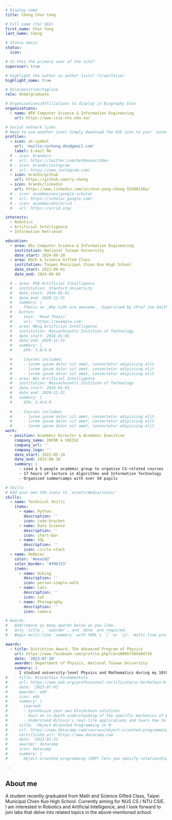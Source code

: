 ```yaml
---
# Display name
title: Cheng Chun Yang

# Full name (for SEO)
first_name: Chun Yang
last_name: Cheng

# Status emoji
status:
  icon: 

# Is this the primary user of the site?
superuser: true

# Highlight the author in author lists? (true/false)
highlight_name: true

# Role/position/tagline
role: Undergraduate

# Organizations/Affiliations to display in Biography blox
organizations:
  - name: NTU Computer Science & Information Engineering
    url: https://www.csie.ntu.edu.tw/

# Social network links
# Need to use another icon? Simply download the SVG icon to your `assets/media/icons/` folder.
profiles:
  - icon: at-symbol
    url: 'mailto:cycheng.dev@gmail.com'
    label: E-mail Me
  # - icon: brands/x
  #   url: https://twitter.com/GetResearchDev
  # - icon: brands/instagram
  #   url: https://www.instagram.com/
  - icon: brands/github
    url: https://github.com/cy-cheng
  - icon: brands/linkedin
    url: https://www.linkedin.com/in/chun-yang-cheng-55580130a/
  # - icon: academicons/google-scholar
  #   url: https://scholar.google.com/
  # - icon: academicons/orcid
  #   url: https://orcid.org/

interests:
  - Robotics
  - Artificial Intelligence
  - Information Retrieval

education:
  - area: BSc Computer Science & Information Engineering
    institution: National Taiwan University
    date_start: 2024-09-20
  - area: Math & Science Gifted Class
    institution: Taipei Municipal Chien Kuo High School
    date_start: 2021-09-01
    date_end: 2024-06-04

  # - area: PhD Artificial Intelligence
  #   institution: Stanford University
  #   date_start: 2016-01-01
  #   date_end: 2020-12-31
  #   summary: |
  #     Thesis on _Why LLMs are awesome_. Supervised by [Prof Joe Smith](https://example.com). Presented papers at 5 IEEE conferences with the contributions being published in 2 Springer journals.
  #   button:
  #     text: 'Read Thesis'
  #     url: 'https://example.com'
  # - area: MEng Artificial Intelligence
  #   institution: Massachusetts Institute of Technology
  #   date_start: 2016-01-01
  #   date_end: 2020-12-31
  #   summary: |
  #     GPA: 3.8/4.0

  #     Courses included:
  #     - lorem ipsum dolor sit amet, consectetur adipiscing elit
  #     - lorem ipsum dolor sit amet, consectetur adipiscing elit
  #     - lorem ipsum dolor sit amet, consectetur adipiscing elit
  # - area: BSc Artificial Intelligence
  #   institution: Massachusetts Institute of Technology
  #   date_start: 2016-01-01
  #   date_end: 2020-12-31
  #   summary: |
  #     GPA: 3.4/4.0
      
  #     Courses included:
  #     - lorem ipsum dolor sit amet, consectetur adipiscing elit
  #     - lorem ipsum dolor sit amet, consectetur adipiscing elit
  #     - lorem ipsum dolor sit amet, consectetur adipiscing elit
work:
  - position: Academic Director & Academic Executive
    company_name: INFOR & CKEISC
    company_url: ''
    company_logo: ''
    date_start: 2022-05-18
    date_end: 2023-06-30
    summary: |
      - Lead a 5-people academic group to organise CS-related courses 
      - 17 hours of lecture in Algorithms and Information Technology
      - Organised summercamps with over 50 pupils

# Skills
# Add your own SVG icons to `assets/media/icons/`
skills:
  - name: Technical Skills
    items:
      - name: Python
        description: ''
        icon: code-bracket
      - name: Data Science
        description: ''
        icon: chart-bar
      - name: SQL
        description: ''
        icon: circle-stack
  - name: Hobbies
    color: '#eeac02'
    color_border: '#f0bf23'
    items:
      - name: Hiking
        description: ''
        icon: person-simple-walk
      - name: Cats
        description: ''
        icon: cat
      - name: Photography
        description: ''
        icon: camera

# Awards.
#   Add/remove as many awards below as you like.
#   Only `title`, `awarder`, and `date` are required.
#   Begin multi-line `summary` with YAML's `|` or `|2-` multi-line prefix and indent 2 spaces below.

awards:
  - title: Distintion Award, The Advanced Program of Physics
    url: https://www.facebook.com/profile.php?id=100057585484736
    date: '2023-07-20'
    awarder: Department of Physics, National Taiwan University
    summary: |
      I studied university-level Physics and Mathematics during my 10th and 11th grade. I was able to aquire the key concepts of various fields such as Special Relativity and Calculus. By studying dilligently, I finished 2-year programme with flying colours and ultimately received the Distinction Award in both academic years.
#   - title: Blockchain Fundamentals
#     url: https://www.edx.org/professional-certificate/uc-berkeleyx-blockchain-fundamentals
#     date: '2023-07-01'
#     awarder: edX
#     icon: edx
#     summary: |
#       Learned:
#       - Synthesize your own blockchain solutions
#       - Gain an in-depth understanding of the specific mechanics of Bitcoin
#       - Understand Bitcoin’s real-life applications and learn how to attack and destroy Bitcoin, Ethereum, smart contracts and Dapps, and alternatives to Bitcoin’s Proof-of-Work consensus algorithm
#   - title: 'Object-Oriented Programming in R'
#     url: https://www.datacamp.com/courses/object-oriented-programming-with-s3-and-r6-in-r
#     certificate_url: https://www.datacamp.com
#     date: '2023-01-21'
#     awarder: datacamp
#     icon: datacamp
#     summary: |
#       Object-oriented programming (OOP) lets you specify relationships between functions and the objects that they can act on, helping you manage complexity in your code. This is an intermediate level course, providing an introduction to OOP, using the S3 and R6 systems. S3 is a great day-to-day R programming tool that simplifies some of the functions that you write. R6 is especially useful for industry-specific analyses, working with web APIs, and building GUIs.

---
```


## About me

A student recently graduated from Math and Science Gifted Class, Taipei Municipal Chien Kuo High School. Currently aiming for NUS CS / NTU CSIE.
I am interested in Robotics and Artificial Intelligence, and I look forward to join labs that delve into related topics in the above-mentioned school.
